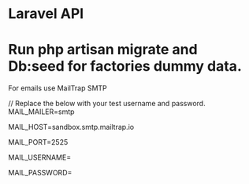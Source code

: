# Laravel API
# Run php artisan migrate and Db:seed for factories dummy data. 


For emails use MailTrap SMTP 


// Replace the below with your test username and password. 
MAIL_MAILER=smtp

MAIL_HOST=sandbox.smtp.mailtrap.io

MAIL_PORT=2525

MAIL_USERNAME=

MAIL_PASSWORD=

